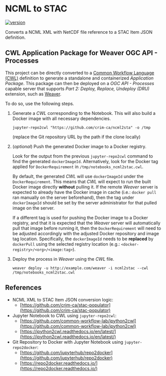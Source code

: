 # NCML to STAC

[![version](https://img.shields.io/github/v/tag/crim-ca/ncml2stac?label=latest%20version)](https://github.com/crim-ca/ncml2stac/tree/0.1.0)

Converts a NCML XML with NetCDF file reference to a STAC Item JSON definition.

## CWL Application Package for Weaver OGC API - Processes

This project can be directly converted to a [Common Workflow Language (CWL)](https://www.commonwl.org/) definition
to generate a standalone and containerized *Application Package*. This package can then be deployed on
a *OGC API - Processes* capable server that supports *Part 2: Deploy, Replace, Undeploy (DRU)* extension, such
as [Weaver](https://github.com/crim-ca/weaver).

To do so, use the following steps.

1.  Generate a *CWL* corresponding to the Notebook. This will also build a Docker image with all necessary dependencies.

    ```shell
    jupyter-repo2cwl "https://github.com/crim-ca/ncml2sta" -o /tmp
    ```

    (replace the Git repository URL by the path if the clone locally)

2.  (*optional*) Push the generated Docker image to a Docker registry.

    Look for the output from the previous `jupyter-repo2cwl` command to find the generated `dockerImageId`.
    Alternatively, look for the Docker tag applied for `DockerRequirement` in `/tmp/notebooks_ncml2stac.cwl`.

    By default, the generated *CWL* will use `dockerImageId` under the `DockerRequirement`.
    This means that *CWL* will expect to run the built Docker image directly **without** pulling it.
    If the remote *Weaver* server is expected to already have the Docker image in cache
    (i.e.: `docker pull` ran manually on the server beforehand), then the tag under `dockerImageId` should be set
    by the server administrator for that pulled image on the server.

    If a different tag is used for pushing the Docker image to a Docker registry, and that it is expected that
    the *Weaver* server will automatically pull that image before running it, then the `DockerRequirement` will
    need to be adjusted accordingly with the adjusted Docker repository and image tag location.
    Specifically, the `dockerImageId` needs to be **replaced** by `dockerPull` using the selected
    registry location (e.g.: `<docker-registry>/<org>/<image:tag>`).

3.  Deploy the process in *Weaver* using the *CWL* file.

    ```shell
    weaver deploy -u http://example.com/weaver -i ncml2stac --cwl /tmp/notebooks_ncml2stac.cwl
    ```

## References

- NCML XML to STAC Item JSON conversion logic:
  - [https://github.com/crim-ca/stac-populator](https://github.com/crim-ca/stac-populator)
- Jupyter Notebook to CWL using `jupyter-repo2cwl`:
  - [https://github.com/common-workflow-lab/ipython2cwl](https://github.com/common-workflow-lab/ipython2cwl)
  - [https://ipython2cwl.readthedocs.io/en/latest/](https://ipython2cwl.readthedocs.io/en/latest/)
- Git Repository to Docker with Jupyter Notebook using `jupyter-repo2docker`:
  - [https://github.com/jupyterhub/repo2docker](https://github.com/jupyterhub/repo2docker)
  - [https://repo2docker.readthedocs.io/](https://repo2docker.readthedocs.io/)
